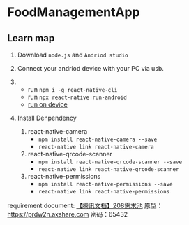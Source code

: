 # FoodManagementApp

## Learn map

1. Download `node.js` and `Andriod studio`
2. Connect your andriod device with your PC via usb.
3. - run `npm i -g react-native-cli`
   - run `npx react-native run-android `
   	- [run on device](https://reactnative.cn/docs/running-on-device)

4. Install Denpendency

   1. react-native-camera
      - `npm install react-native-camera --save`
      - `react-native link react-native-camera`
   2. react-native-qrcode-scanner
      - `npm install react-native-qrcode-scanner --save`
      - `react-native link react-native-qrcode-scanner`
   3. react-native-permissions
      - `npm install react-native-permissions --save`
      - `react-native link react-native-permissions`


requirement document: [【腾讯文档】208需求池](https://docs.qq.com/sheet/DQWJ4WGh2RWdRUmt2) 
原型：https://prdw2n.axshare.com 密码：65432